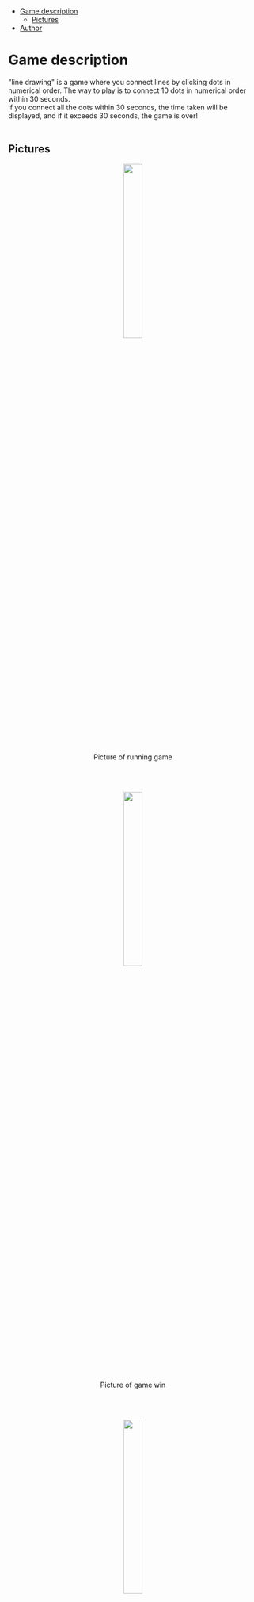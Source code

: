 </br>

- [Game description](#game-description)
  - [Pictures](#pictures)
- [Author](#author)

# Game description
"line drawing" is a game where you connect lines by clicking dots in numerical order. The way to play is to connect 10 dots in numerical order within 30 seconds.
</br>
if you connect all the dots within 30 seconds, the time taken will be displayed, and if it exceeds 30 seconds, the game is over!
</br>
</br>

## Pictures
<div style="text-align:center;">
    <figure>
        <img width="30%" src="https://user-images.githubusercontent.com/92027143/218973206-9b0be17d-5686-460e-9709-1422792aa47d.png" >
        <figcaption>
            </br>
            Picture of running game
        </figcaption>
    </figure>
</div>
</br>
</br>

<div style="text-align:center;">
    <figure>
        <img width="30%" src="https://user-images.githubusercontent.com/92027143/218974341-60040d42-1b18-4007-ae35-21ee1568b612.png" >
        <figcaption>
            </br>
            Picture of game win
        </figcaption>
    </figure>
</div>
</br>
</br>

<div style="text-align:center;">
    <figure>
        <img width="30%" src="https://user-images.githubusercontent.com/92027143/218974529-c17db856-69f8-4a68-adec-2cd733ec9b1e.png" >
        <figcaption>
            </br>
            Picture of game over
        </figcaption>
    </figure>
</div>
</br>
</br>

# Author
accio
